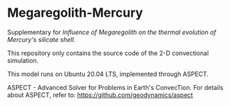# Megaregolith-Mercury
Supplementary for *Influence of Megaregolith on the thermal evolution of Mercury's silicate shell*.  
  
This repository only contains the source code of the 2-D convectional simulation.
  
This model runs on Ubuntu 20.04 LTS, implemented through ASPECT.
  
ASPECT - Advanced Solver for Problems in Earth's ConvecTion. For details about ASPECT, refer to: https://github.com/geodynamics/aspect
